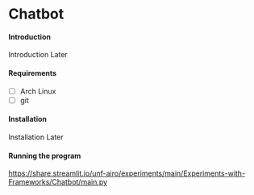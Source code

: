 # Chatbot

#### Introduction

Introduction Later

#### Requirements

- [ ] Arch Linux
- [ ] git

#### Installation

Installation Later

#### Running the program

https://share.streamlit.io/unf-airo/experiments/main/Experiments-with-Frameworks/Chatbot/main.py
